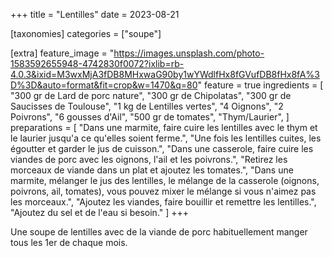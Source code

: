 +++
title = "Lentilles"
date = 2023-08-21

[taxonomies]
categories = ["soupe"]

[extra]
feature_image = "https://images.unsplash.com/photo-1583592655948-4742830f0072?ixlib=rb-4.0.3&ixid=M3wxMjA3fDB8MHxwaG90by1wYWdlfHx8fGVufDB8fHx8fA%3D%3D&auto=format&fit=crop&w=1470&q=80"
feature = true
ingredients = [
  "300 gr de Lard de porc nature",
  "300 gr de Chipolatas",
  "300 gr de Saucisses de Toulouse",
  "1 kg de Lentilles vertes",
  "4 Oignons",
  "2 Poivrons",
  "6 gousses d'Ail",
  "500 gr de tomates",
  "Thym/Laurier",
]
preparations = [
  "Dans une marmite, faire cuire les lentilles avec le thym et le laurier jusqu'a ce qu'elles soient ferme.",
  "Une fois les lentilles cuites, les égoutter et garder le jus de cuisson.",
  "Dans une casserole, faire cuire les viandes de porc avec les oignons, l'ail et les poivrons.",
  "Retirez les morceaux de viande dans un plat et ajoutez les tomates.",
  "Dans une marmite, mélanger le jus des lentilles, le mélange de la casserole (oignons, poivrons, ail, tomates), vous pouvez mixer le mélange si vous n'aimez pas les morceaux.",
  "Ajoutez les viandes, faire bouillir et remettre les lentilles.",
  "Ajoutez du sel et de l'eau si besoin."
]
+++

Une soupe de lentilles avec de la viande de porc habituellement manger tous les 1er de chaque mois.
